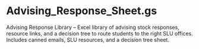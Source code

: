 # Advising_Response_Sheet.gs
Advising Response Library – Excel library of advising stock responses, resource links, and a decision tree to route students to the right SLU offices. Includes canned emails, SLU resources, and a decision tree sheet.
